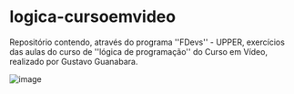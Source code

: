 # logica-cursoemvideo
Repositório contendo, através do programa ''FDevs'' - UPPER, exercícios das aulas do curso de ''lógica de programação'' do Curso em Vídeo, realizado por Gustavo Guanabara.

![image](https://github.com/user-attachments/assets/4712c5e7-3e6d-441d-ac80-c3923af55c8d)
